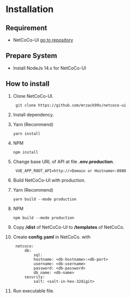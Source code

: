 # Installation

## Requirement

* NetCoCo-UI  [go to repository](https://github.com/mrzack99s/netcoco-ui)

## Prepare System

* Install NodeJs 14.x for NetCoCo-UI

## How to install

1. Clone NetCoCo-UI.

   ```text
    git clone https://github.com/mrzack99s/netcoco-ui
   ```

2. Install dependency.
3. Yarn \(Recommend\)

   ```text
   yarn install
   ```

4. NPM

   ```text
   npm install
   ```

5. Change base URL of API at file **.env.production**.

   ```text
    VUE_APP_ROOT_API=http://<Domain or Hostname>:8080
   ```

6. Build NetCoCo-UI with production.
7. Yarn \(Recommend\)

   ```text
   yarn build --mode production
   ```

8. NPM

   ```text
   npm build --mode production
   ```

9. Copy **/dist** of NetCoCo-UI to **/templates** of NetCoCo.
10. Create **config.yaml** in NetCoCo. with

    ```text
     netcoco:
         db:
             sql:
             hostname: <db-hostname>:<db-port>
             username: <db-username>
             password: <db-password>
             db_name: <db-name>
         security:
             salt: <salt-in-hex-32digit>
    ```

11. Run executable file.
